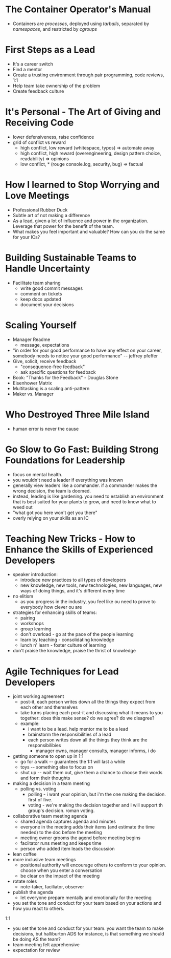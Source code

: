 
# The Container Operator's Manual

* Containers are *processes*, deployed using *tarballs*, separated by *namespaces*, and restricted by *cgroups*

# First Steps as a Lead

* It's a career switch
* Find a mentor
* Create a trusting environment through pair programming, code reviews, 1:1
* Help team take ownership of the problem
* Create feedback culture

# It's Personal - The Art of Giving and Receiving Code

* lower defensiveness, raise confidence
* grid of conflict vs reward
  * high conflict, low reward (whitespace, typos) => automate away
  * high conflict, high reward (overengineering, design pattern choice, readability) => opinions
  * low conflict, * (rouge console.log, security, bug) => factual

# How I learned to Stop Worrying and Love Meetings

* Professional Rubber Duck
* Subtle art of not making a difference
* As a lead, given a lot of influence and power in the organization. Leverage that power for the benefit of the team.
* What makes you feel important and valuable? How can you do the same for your ICs?

# Building Sustainable Teams to Handle Uncertainty

* Facilitate team sharing
  * write good commit messages
  * comment on tickets
  * keep docs updated
  * document your decisions

# Scaling Yourself

* Manager Readme
  * message, expectations
* "in order for your good performance to have any effect on your career, somebody needs to notice your good performance" -- jeffrey pfeffer
* Give, solicit, receive feedback
  * "consequence-free feedback"
  * ask specific questions for feedback
* Book: "Thanks for the Feedback" - Douglas Stone
* Eisenhower Matrix
* Multitasking is a scaling anti-pattern
* Maker vs. Manager

# Who Destroyed Three Mile Island

* human error is never the cause

# Go Slow to Go Fast: Building Strong Foundations for Leadership

* focus on mental health.
* you wouldn't need a leader if everything was known
* generally view leaders like a commander. if a commander makes the wrong decision, the team is doomed.
* instead, leading is like gardening. you need to establish an environment that is best suited for your plants to grow, and need to know what to weed out
* "what got you here won't get you there"
* overly relying on your skills as an IC

# Teaching New Tricks - How to Enhance the Skills of Experienced Developers

* speaker introduction:
  * introduce new practices to all types of developers
  * new knowledge, new tools, new technologies, new languages, new ways of doing things, and it's different every time
* no elitism
  * as you progress in the industry, you feel like ou need to prove to everybody how clever ou are
* strategies for enhancing skills of teams:
  * pairing
  * workshops
  * group learning
  * don't overload - go at the pace of the people learning
  * learn by teaching - consolidating knowledge
  * lunch n' learn - foster culture of learning
* don't praise the knowledge, praise the thrist of knowledge

# Agile Techniques for Lead Developers

* joint working agreement
  * post-it, each person writes down all the things they expect from each other and themselves
  * take turns placing each post-it and discussing what it means to you together: does this make sense? do we agree? do we disagree?
  * example:
    * i want to be a lead. help mentor me to be a lead
    * brainstorm the responsibilities of a lead
    * each person writes down all the things they think are the responsibilibies
      * manager owns, manager consults, manager informs, i do
* getting someone to open up in 1:1
  * go for a walk -- guarantees the 1:1 will last a while
  * toys -- something else to focus on
  * shut up -- wait them out, give them a chance to choose their words and form their thoughts
* making a decision in a team meeting
  * polling vs. voting
    * polling - i want your opinion, but i'm the one making the decision. first of five.
    * voting - we're making the decision together and I will support th group's decision. roman voting.
* collaborative team meeting agenda
  * shared agenda captures agenda and minutes
  * everyone in the meeting adds their items (and estimate the time needed) to the doc before the meeting
  * meeting owner grooms the agend before meeting begins
  * faciitator runs meeting and keeps time
  * person who added item leads the discussion
* lean coffee
* more inclusive team meetings
  * positional authority will encourage others to conform to your opinion. choose when you enter a conversation
  * be clear on the impact of the meeting
* rotate roles
  * note-taker, faciliator, observer
* publish the agenda
  * let everyone prepare mentally and emotionally for the meeting
* you set the tone and conduct for your team based on your actions and how you react to others.


1:1
* you set the tone and conduct for your team. you want the team to make decisions, but halliburton ADS for instance, is that something we should be doing AS the team?
* team meeting felt apprehensive
* expectation for review